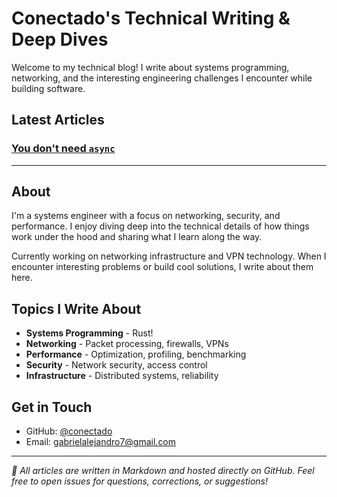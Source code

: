 # Conectado's Technical Writing & Deep Dives

Welcome to my technical blog! I write about systems programming, networking, and the interesting engineering challenges I encounter while building software.

## Latest Articles

### [You don't need `async`](https://github.com/conectado/Blog/blob/d216c90488858eaba789ca9c8c9353c83f35b692/posts/2025-06-08/you-dont-need-async/README.md)

---

## About

I'm a systems engineer with a focus on networking, security, and performance. I enjoy diving deep into the technical details of how things work under the hood and sharing what I learn along the way.

Currently working on networking infrastructure and VPN technology. When I encounter interesting problems or build cool solutions, I write about them here.

## Topics I Write About

- **Systems Programming** - Rust!
- **Networking** - Packet processing, firewalls, VPNs
- **Performance** - Optimization, profiling, benchmarking
- **Security** - Network security, access control
- **Infrastructure** - Distributed systems, reliability

## Get in Touch

- GitHub: [@conectado](https://github.com/conectado)
- Email: gabrielalejandro7@gmail.com

---

*📝 All articles are written in Markdown and hosted directly on GitHub. Feel free to open issues for questions, corrections, or suggestions!*

